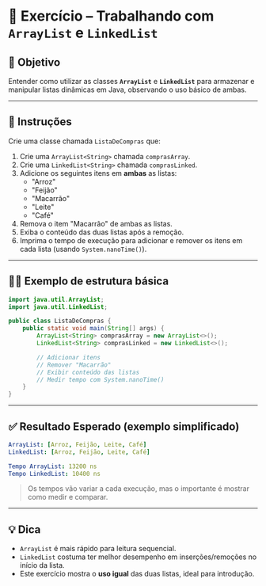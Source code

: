 # 🧺 Exercício – Trabalhando com `ArrayList` e `LinkedList`

## 🧠 Objetivo

Entender como utilizar as classes **`ArrayList`** e **`LinkedList`** para armazenar e manipular listas dinâmicas em Java, observando o uso básico de ambas.

---

## 📌 Instruções

Crie uma classe chamada `ListaDeCompras` que:

1. Crie uma `ArrayList<String>` chamada `comprasArray`.
2. Crie uma `LinkedList<String>` chamada `comprasLinked`.
3. Adicione os seguintes itens em **ambas** as listas:
   - "Arroz"
   - "Feijão"
   - "Macarrão"
   - "Leite"
   - "Café"
4. Remova o item "Macarrão" de ambas as listas.
5. Exiba o conteúdo das duas listas após a remoção.
6. Imprima o tempo de execução para adicionar e remover os itens em cada lista (usando `System.nanoTime()`).

---

## 👨‍💻 Exemplo de estrutura básica

```java
import java.util.ArrayList;
import java.util.LinkedList;

public class ListaDeCompras {
    public static void main(String[] args) {
        ArrayList<String> comprasArray = new ArrayList<>();
        LinkedList<String> comprasLinked = new LinkedList<>();

        // Adicionar itens
        // Remover "Macarrão"
        // Exibir conteúdo das listas
        // Medir tempo com System.nanoTime()
    }
}

```

---

## ✅ Resultado Esperado (exemplo simplificado)

```yaml
ArrayList: [Arroz, Feijão, Leite, Café]
LinkedList: [Arroz, Feijão, Leite, Café]

Tempo ArrayList: 13200 ns
Tempo LinkedList: 10400 ns
```

> Os tempos vão variar a cada execução, mas o importante é mostrar como medir e comparar.

---

## 💡 Dica

- `ArrayList` é mais rápido para leitura sequencial.
- `LinkedList` costuma ter melhor desempenho em inserções/remoções no início da lista.
- Este exercício mostra o **uso igual** das duas listas, ideal para introdução.
